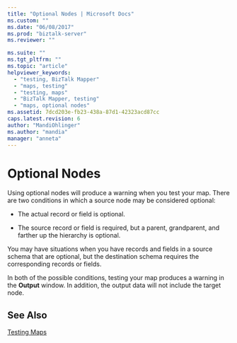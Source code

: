 ```yaml
---
title: "Optional Nodes | Microsoft Docs"
ms.custom: ""
ms.date: "06/08/2017"
ms.prod: "biztalk-server"
ms.reviewer: ""

ms.suite: ""
ms.tgt_pltfrm: ""
ms.topic: "article"
helpviewer_keywords: 
  - "testing, BizTalk Mapper"
  - "maps, testing"
  - "testing, maps"
  - "BizTalk Mapper, testing"
  - "maps, optional nodes"
ms.assetid: 7dcd203e-fb23-438a-87d1-42323acd87cc
caps.latest.revision: 6
author: "MandiOhlinger"
ms.author: "mandia"
manager: "anneta"
---
```

# Optional Nodes
Using optional nodes will produce a warning when you test your map. There are two conditions in which a source node may be considered optional:  
  
-   The actual record or field is optional.  
  
-   The source record or field is required, but a parent, grandparent, and farther up the hierarchy is optional.  
  
 You may have situations when you have records and fields in a source schema that are optional, but the destination schema requires the corresponding records or fields.  
  
 In both of the possible conditions, testing your map produces a warning in the **Output** window. In addition, the output data will not include the target node.  
  
## See Also  
 [Testing Maps](../core/testing-maps.md)